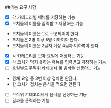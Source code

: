 ##기능 요구 사항

- [x] 각 카테고리별 메뉴를 저장하는 기능
- [x] 코치들의 이름을 입력받고 저장하는 기능
* 코치들의 이름은 ','로 구분되어야 한다.
* 코치들은 2명 이상 5명 이하여야 한다.
* 코치들의 이름은 2글자 이상 4글자 이하여야 한다.
- [x] 각 카테고리를 모아 요일에 저장하는 기능
- [x] 각 코치가 먹지 못하는 메뉴를 입력받고 저장하는 기능
- [ ] 요일별로 무작위 카테고리 및 음식을 선정하는 기능
* 전체 요일 중 3번 이상 겹치면 안된다.
* 한 코치가 겹치는 음식을 먹으면 안된다
- [ ] 무작위 카테고리에서 음식을 선정하는 기능
- [ ] 결과를 출력하는 기능